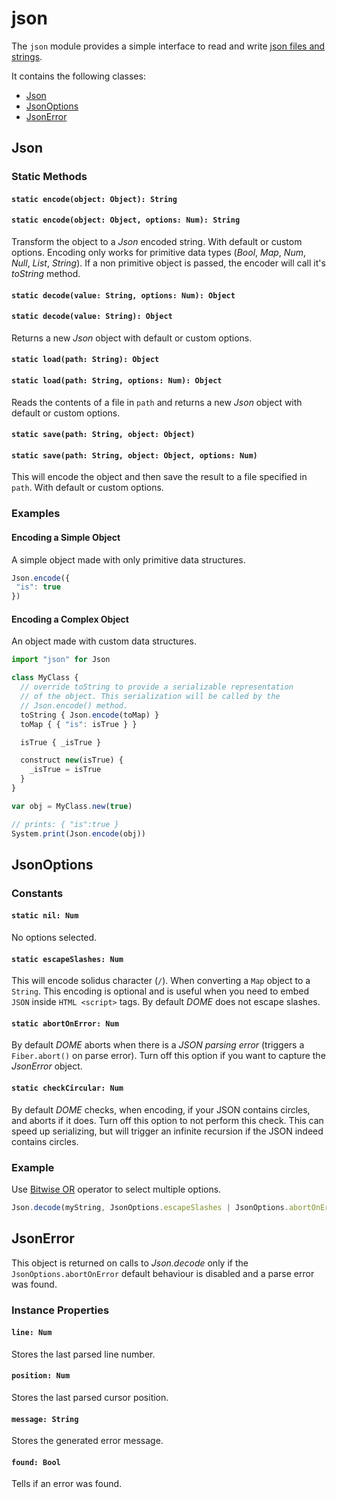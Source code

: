 <!-- [< Back](.) -->

json
================

The `json` module provides a simple interface to read and write [json files and strings](https://www.json.org/json-en.html).

It contains the following classes:

* [Json](#json)
* [JsonOptions](#jsonoptions)
* [JsonError](#jsonerror)

## Json

### Static Methods

#### `static encode(object: Object): String`

#### `static encode(object: Object, options: Num): String`

Transform the object to a _Json_ encoded string. With default or custom options.
Encoding only works for primitive data types (_Bool_, _Map_, _Num_, _Null_, _List_, _String_). If a non primitive object is passed, the encoder will call it's _toString_ method.

#### `static decode(value: String, options: Num): Object`

#### `static decode(value: String): Object`

Returns a new _Json_ object with default or custom options.

#### `static load(path: String): Object`

#### `static load(path: String, options: Num): Object`

Reads the contents of a file in `path` and returns a new _Json_ object with default or custom options.

#### `static save(path: String, object: Object)`

#### `static save(path: String, object: Object, options: Num)`

This will encode the object and then save the result to a file specified in `path`. With default or custom options.

### Examples

#### Encoding a Simple Object

A simple object made with only primitive data structures.

```js
Json.encode({
 "is": true
})
```

#### Encoding a Complex Object

An object made with custom data structures.

```js
import "json" for Json

class MyClass {
  // override toString to provide a serializable representation
  // of the object. This serialization will be called by the
  // Json.encode() method.
  toString { Json.encode(toMap) }
  toMap { { "is": isTrue } }

  isTrue { _isTrue }

  construct new(isTrue) {
    _isTrue = isTrue
  }
}

var obj = MyClass.new(true)

// prints: { "is":true }
System.print(Json.encode(obj))
```

## JsonOptions

### Constants

#### `static nil: Num`

No options selected.

#### `static escapeSlashes: Num`

This will encode solidus character (`/`). When converting a `Map` object to a `String`. This encoding is optional and is useful when you need to embed `JSON` inside `HTML <script>` tags. By default _DOME_ does not escape slashes.

#### `static abortOnError: Num`

By default _DOME_ aborts when there is a _JSON parsing error_ (triggers a `Fiber.abort()` on parse error). Turn off this option if you want to capture the _JsonError_ object.

#### `static checkCircular: Num`

By default _DOME_ checks, when encoding, if your JSON contains circles, and aborts if it does. Turn off this option to not perform this check. This can speed up serializing, but will trigger an infinite recursion if the JSON indeed contains circles.

### Example

Use [Bitwise OR](https://wren.io/method-calls.html#operators) operator to select multiple options.

```js
Json.decode(myString, JsonOptions.escapeSlashes | JsonOptions.abortOnError);
```

## JsonError

This object is returned on calls to _Json.decode_ only if the `JsonOptions.abortOnError` default behaviour is disabled and a parse error was found.

### Instance Properties

#### `line: Num`

Stores the last parsed line number.

#### `position: Num`

Stores the last parsed cursor position.

#### `message: String`

Stores the generated error message.

#### `found: Bool`

Tells if an error was found.

